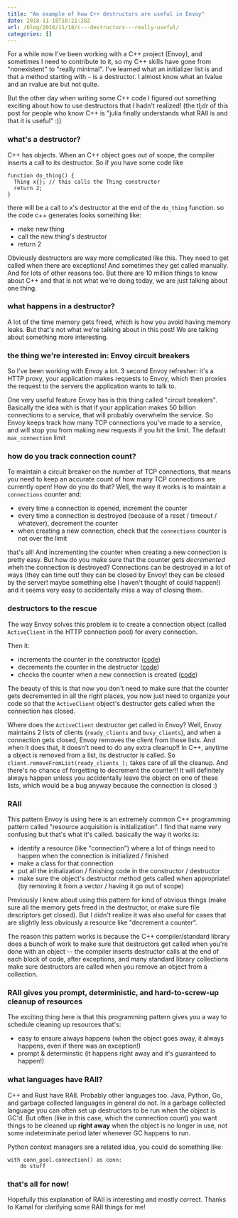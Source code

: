 ```yaml
---
title: "An example of how C++ destructors are useful in Envoy"
date: 2018-11-18T10:21:28Z
url: /blog/2018/11/18/c---destructors---really-useful/
categories: []
---
```


For a while now I've been working with a C++ project (Envoy), and sometimes I need to contribute to
it, so my C++ skills have gone from "nonexistent" to "really minimal". I've learned what an
initializer list is and that a method starting with `~` is a destructor. I almost know what an
lvalue and an rvalue are but not quite.

But the other day when writing some C++ code I figured out something exciting about how to use
destructors that I hadn't realized! (the tl;dr of this post for people who know C++ is "julia
finally understands what RAII is and that it is useful" :))

### what's a destructor?

C++ has objects. When an C++ object goes out of scope, the compiler inserts a call to its
destructor. So if you have some code like

```
function do_thing() {
  Thing x{}; // this calls the Thing constructor
  return 2;
}
```

there will be a call to x's destructor at the end of the `do_thing` function. so the code c++
generates looks something like:

* make new thing
* call the new thing's destructor
* return 2

Obviously destructors are way more complicated like this. They need to get called when there are
exceptions! And sometimes they get called manually. And for lots of other reasons too. But there are
10 million things to know about C++ and that is not what we're doing today, we are just talking
about one thing.

### what happens in a destructor?

A lot of the time memory gets freed, which is how you avoid having memory leaks. But that's not what
we're talking about in this post! We are talking about something more interesting.


### the thing we're interested in: Envoy circuit breakers

So I've been working with Envoy a lot.  3 second Envoy refresher: it's a HTTP proxy, your application
makes requests to Envoy, which then proxies the request to the servers the application wants to talk
to.

One very useful feature Envoy has is this thing called "circuit breakers".  Basically the idea with
is that if your application makes 50 billion connections to a service, that will probably overwhelm
the service. So Envoy keeps track how many TCP connections you've made to a service, and will stop you from making
new requests if you hit the limit. The default `max_connection` limit

### how do you track connection count?

To maintain a circuit breaker on the number of TCP connections, that means you need to keep an
accurate count of how many TCP connections are currently open! How do you do that? Well, the way it
works is to maintain a `connections` counter and:

* every time a connection is opened, increment the counter
* every time a connection is destroyed (because of a reset / timeout / whatever), decrement the
  counter
* when creating a new connection, check that the `connections` counter is not over the limit

that's all! And incrementing the counter when creating a new connection is pretty easy. But how do
you make sure that the counter gets *decremented* wheh the connection is destroyed? Connections can
be destroyed in a lot of ways (they can time out! they can be closed by Envoy! they can be closed by
the server! maybe something else I haven't thought of could happen!) and it seems very easy to
accidentally miss a way of closing them.

### destructors to the rescue

The way Envoy solves this problem is to create a connection object (called
`ActiveClient` in the HTTP connection pool) for every connection.

Then it:

* increments the counter in the constructor ([code](https://github.com/envoyproxy/envoy/blob/200b0e41641be46471c2ce3d230aae395fda7ded/source/common/http/http1/conn_pool.cc#L301))
* decrements the counter in the destructor ([code](https://github.com/envoyproxy/envoy/blob/200b0e41641be46471c2ce3d230aae395fda7ded/source/common/http/http1/conn_pool.cc#L315))
* checks the counter when a new connection is created ([code](https://github.com/envoyproxy/envoy/blob/200b0e41641be46471c2ce3d230aae395fda7ded/source/common/http/http1/conn_pool.cc#L97))

The beauty of this is that now you don't need to make sure that the counter gets decremented in all
the right places, you now just need to organize your code so that the `ActiveClient` object's
destructor gets called when the connection has closed. 

Where does the `ActiveClient` destructor get called in Envoy? Well, Envoy maintains 2 lists of
clients (`ready_clients` and `busy_clients`), and when a connection gets closed, Envoy removes the
client from those lists. And when it does that, it doesn't need to do any extra cleanup!!  In C++,
anytime a object is removed from a list, its destructor is called. So
`client.removeFromList(ready_clients_);` takes care of all the cleanup. And there's no chance of
forgetting to decrement the counter!! It will definitely always happen unless you accidentally leave
the object on one of these lists, which would be a bug anyway because the connection is closed :)

### RAII

This pattern Envoy is using here is an extremely common C++ programming pattern called "resource
acquisition is initialization". I find that name very confusing but that's what it's called.
basically the way it works is:

* identify a resource (like "connection") where a lot of things need to happen when the connection
  is initialized / finished
* make a class for that connection
* put all the initialization / finishing code in the constructor / destructor
* make sure the object's destructor method gets called when appropriate! (by removing it from a
  vector / having it go out of scope)

Previously I knew about using this pattern for kind of obvious things (make sure all the memory
gets freed in the destructor, or make sure file descriptors get closed). But I didn't realize it was
also useful for cases that are slightly less obviously a resource like "decrement a counter". 

The reason this pattern works is because the C++ compiler/standard library does a bunch of work to
make sure that destructors get called when you're done with an object -- the compiler inserts
destructor calls at the end of each block of code, after exceptions, and many standard library
collections make sure destructors are called when you remove an object from a collection.

### RAII gives you prompt, deterministic, and hard-to-screw-up cleanup of resources

The exciting thing here is that this programming pattern gives you a way to schedule cleaning up
resources that's:

* easy to ensure always happens (when the object goes away, it always happens, even if there was an
  exception!)
* prompt & determinstic (it happens right away and it's guaranteed to happen!)

### what languages have RAII?

C++ and Rust have RAII. Probably other languages too. Java, Python, Go, and garbage collected
languages in general do not.  In a garbage collected language you can often set up destructors to be
run when the object is GC'd. But often (like in this case, which the connection count) you want
things to be cleaned up **right away** when the object is no longer in use, not some indeterminate
period later whenever GC happens to run.

Python context managers are a related idea, you could do something like:

```
with conn_pool.connection() as conn:
    do stuff
```

### that's all for now!

Hopefully this explanation of RAII is interesting and mostly correct. Thanks to Kamal for clarifying
some RAII things for me!
